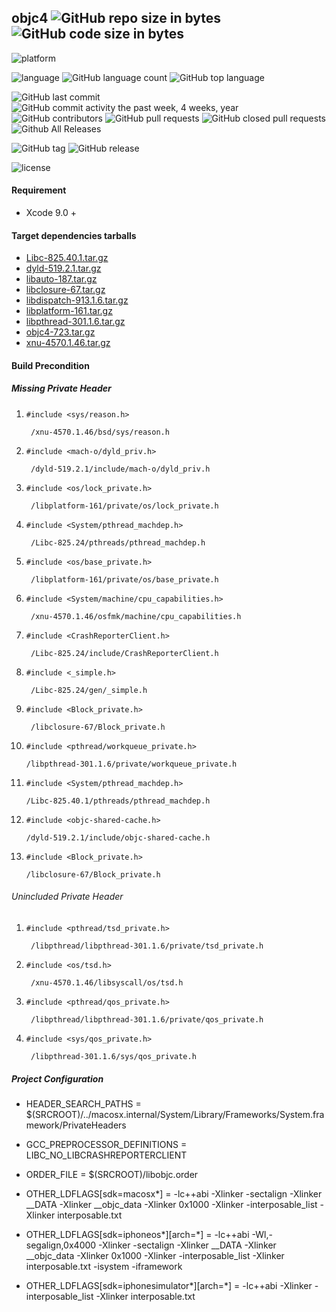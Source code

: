 ## objc4 ![GitHub repo size in bytes](https://img.shields.io/github/repo-size/0xxd0/objc4.svg) ![GitHub code size in bytes](https://img.shields.io/github/languages/code-size/0xxd0/objc4.svg)

![platform](https://img.shields.io/badge/platform-macOS-orange.svg)

![language](https://img.shields.io/badge/language-Objective--C%2B%2B-ff69b4.svg)
![GitHub language count](https://img.shields.io/github/languages/count/0xxd0/objc4.svg)
![GitHub top language](https://img.shields.io/github/languages/top/0xxd0/objc4.svg)

![GitHub last commit](https://img.shields.io/github/last-commit/0xxd0/objc4.svg)
![GitHub commit activity the past week, 4 weeks, year](https://img.shields.io/github/commit-activity/w/0xxd0/objc4.svg)
![GitHub contributors](https://img.shields.io/github/contributors/0xxd0/objc4.svg)
![GitHub pull requests](https://img.shields.io/github/issues-pr/0xxd0/objc4.svg)
![GitHub closed pull requests](https://img.shields.io/github/issues-pr-closed-raw/0xxd0/objc4.svg)
![Github All Releases](https://img.shields.io/github/downloads/0xxd0/objc4/total.svg)


![GitHub tag](https://img.shields.io/github/tag/0xxd0/objc4.svg)
![GitHub release](https://img.shields.io/github/release/0xxd0/objc4.svg)

![license](https://img.shields.io/github/license/0xxd0/objc4.svg)

#### Requirement 

- Xcode 9.0 +

#### Target dependencies tarballs

- [Libc-825.40.1.tar.gz](https://opensource.apple.com/tarballs/Libc/Libc-825.24.tar.gz)
- [dyld-519.2.1.tar.gz](https://opensource.apple.com/tarballs/dyld/dyld-519.2.1.tar.gz)
- [libauto-187.tar.gz](https://opensource.apple.com/tarballs/libauto/libauto-187.tar.gz)
- [libclosure-67.tar.gz](https://opensource.apple.com/tarballs/libclosure/libclosure-67.tar.gz)
- [libdispatch-913.1.6.tar.gz](https://opensource.apple.com/tarballs/libdispatch/libdispatch-913.1.6.tar.gz)
- [libplatform-161.tar.gz](https://opensource.apple.com/tarballs/libplatform/libplatform-161.tar.gz)
- [libpthread-301.1.6.tar.gz](https://opensource.apple.com/tarballs/libpthread/libpthread-301.1.6.tar.gz)
- [objc4-723.tar.gz](https://opensource.apple.com/tarballs/objc4/objc4-723.tar.gz)
- [xnu-4570.1.46.tar.gz](https://opensource.apple.com/tarballs/xnu/xnu-4570.1.46.tar.gz)


#### Build Precondition

##### Missing Private Header 

1. `#include <sys/reason.h>`

        /xnu-4570.1.46/bsd/sys/reason.h

2. `#include <mach-o/dyld_priv.h>`

        /dyld-519.2.1/include/mach-o/dyld_priv.h

3. `#include <os/lock_private.h>`

        /libplatform-161/private/os/lock_private.h

4. `#include <System/pthread_machdep.h>`

        /Libc-825.24/pthreads/pthread_machdep.h

5. `#include <os/base_private.h>`

        /libplatform-161/private/os/base_private.h

6. `#include <System/machine/cpu_capabilities.h>` 

        /xnu-4570.1.46/osfmk/machine/cpu_capabilities.h

7. `#include <CrashReporterClient.h>` 

        /Libc-825.24/include/CrashReporterClient.h

8. `#include <_simple.h>`

        /Libc-825.24/gen/_simple.h

9. `#include <Block_private.h>`

        /libclosure-67/Block_private.h

10. `#include <pthread/workqueue_private.h>`

        /libpthread-301.1.6/private/workqueue_private.h

11. `#include <System/pthread_machdep.h>`

        /Libc-825.40.1/pthreads/pthread_machdep.h

12. `#include <objc-shared-cache.h>`

        /dyld-519.2.1/include/objc-shared-cache.h

13. `#include <Block_private.h>`
    
        /libclosure-67/Block_private.h


###### Unincluded Private Header

1. `#include <pthread/tsd_private.h>`
        
        /libpthread/libpthread-301.1.6/private/tsd_private.h

2. `#include <os/tsd.h>`

        /xnu-4570.1.46/libsyscall/os/tsd.h


3. `#include <pthread/qos_private.h>`

        /libpthread/libpthread-301.1.6/private/qos_private.h

4. `#include <sys/qos_private.h>`

        /libpthread-301.1.6/sys/qos_private.h
        

##### Project Configuration

- HEADER_SEARCH_PATHS = $(SRCROOT)/../macosx.internal/System/Library/Frameworks/System.framework/PrivateHeaders

- GCC_PREPROCESSOR_DEFINITIONS = LIBC_NO_LIBCRASHREPORTERCLIENT

- ORDER_FILE = $(SRCROOT)/libobjc.order

- OTHER_LDFLAGS[sdk=macosx*] = -lc++abi -Xlinker -sectalign -Xlinker __DATA -Xlinker __objc_data -Xlinker 0x1000 -Xlinker -interposable_list -Xlinker interposable.txt

- OTHER_LDFLAGS[sdk=iphoneos*][arch=*] = -lc++abi -Wl,-segalign,0x4000 -Xlinker -sectalign -Xlinker __DATA -Xlinker __objc_data -Xlinker 0x1000 -Xlinker -interposable_list -Xlinker interposable.txt -isystem -iframework
- OTHER_LDFLAGS[sdk=iphonesimulator*][arch=*] = -lc++abi -Xlinker -interposable_list -Xlinker interposable.txt
